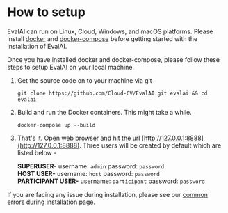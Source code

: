 # How to setup

EvalAI can run on Linux, Cloud, Windows, and macOS platforms. Please install [docker](https://docs.docker.com/install/linux/docker-ce/ubuntu/) and [docker-compose](https://docs.docker.com/compose/install/) before getting started with the installation of EvalAI.

Once you have installed docker and docker-compose, please follow these steps to setup EvalAI on your local machine.

1. Get the source code on to your machine via git

    ```shell
    git clone https://github.com/Cloud-CV/EvalAI.git evalai && cd evalai
    ```

2. Build and run the Docker containers. This might take a while.
    ```
    docker-compose up --build
    ```

3. That's it. Open web browser and hit the url [http://127.0.0.1:8888](http://127.0.0.1:8888). Three users will be created by default which are listed below -
    
    **SUPERUSER-** username: `admin` password: `password`  
    **HOST USER-** username: `host` password: `password`  
    **PARTICIPANT USER-** username: `participant` password: `password`

If you are facing any issue during installation, please see our [common errors during installation page](https://evalai.readthedocs.io/en/latest/faq(developers).html#common-errors-during-installation).
